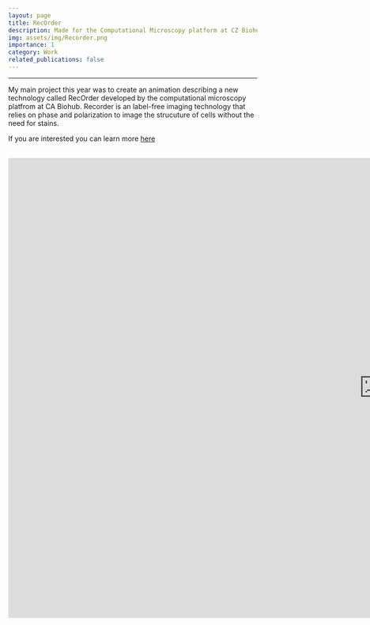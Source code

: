 ```yaml
---
layout: page
title: RecOrder
description: Made for the Computational Microscopy platform at CZ Biohub
img: assets/img/Recorder.png
importance: 1
category: Work
related_publications: false
---
```


---
My main project this year was to create an animation describing a new technology called RecOrder developed by the computational microscopy platfrom at CA Biohub. Recorder is an label-free imaging technology that relies on phase and polarization to image the strucuture of cells without the need for stains. 

If you are interested you can learn more [here](https://github.com/mehta-lab/recOrder)

<br>

<div class="video-container">
    <iframe width="1500" height="930" src="https://www.youtube.com/watch?v=0zE3n4akSwA" frameborder="0" allow="accelerometer; autoplay; clipboard-write; encrypted-media; gyroscope; picture-in-picture" allowfullscreen></iframe>
</div>
<br>